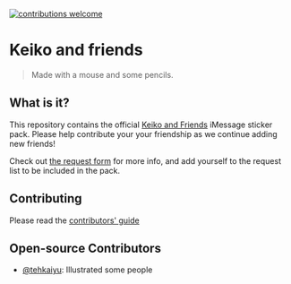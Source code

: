 [![contributions welcome](https://img.shields.io/badge/contributions-welcome-brightgreen.svg?style=flat)](https://github.com/its-bananas/keiko-and-friends/issues)

# Keiko and friends
> Made with a mouse and some pencils.

## What is it?
This repository contains the official [Keiko and Friends](https://goo.gl/aiDbnZ) iMessage sticker pack. Please help contribute your your friendship as we continue adding new friends!

Check out [the request form](https://itsbananas.club/keiko) for more info, and add yourself to the request list to be included in the pack.

## Contributing
Please read the [contributors' guide](.github/CONTRIBUTING.md)

## Open-source Contributors
* [@tehkaiyu](https://twitter.com/tehKaiyu): Illustrated some people

